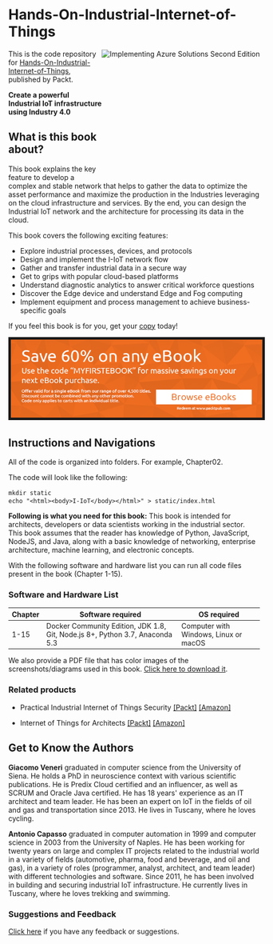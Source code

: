 # Hands-On-Industrial-Internet-of-Things

<a href="https://www.packtpub.com/virtualization-and-cloud/implementing-azure-solutions-second-edition?utm_source=github&utm_medium=repository&utm_campaign=9781789343045"><img src="https://packt-type-cloud.s3.amazonaws.com/uploads/sites/2697/2018/11/cover-1.png" alt="Implementing Azure Solutions Second Edition" height="256px" align="right"></a>

This is the code repository for [Hands-On-Industrial-Internet-of-Things](https://www.packtpub.com/virtualization-and-cloud/implementing-azure-solutions-second-edition?utm_source=github&utm_medium=repository&utm_campaign=9781789343045), published by Packt.

**Create a powerful Industrial IoT infrastructure using Industry 4.0**

## What is this book about?
This book explains the key feature to develop a complex and stable network that helps to gather the data to optimize the asset performance and maximize the production in the Industries leveraging on the cloud infrastructure and services. By the end, you can design the Industrial IoT network and the architecture for processing its data in the cloud.

This book covers the following exciting features:
* Explore industrial processes, devices, and protocols
* Design and implement the I-IoT network flow
* Gather and transfer industrial data in a secure way
* Get to grips with popular cloud-based platforms
* Understand diagnostic analytics to answer critical workforce questions
* Discover the Edge device and understand Edge and Fog computing
* Implement equipment and process management to achieve business-specific goals

If you feel this book is for you, get your [copy](https://www.amazon.com/dp/1789343046) today!

<a href="https://www.packtpub.com/?utm_source=github&utm_medium=banner&utm_campaign=GitHubBanner"><img src="https://raw.githubusercontent.com/PacktPublishing/GitHub/master/GitHub.png" 
alt="https://www.packtpub.com/" border="5" /></a>

## Instructions and Navigations
All of the code is organized into folders. For example, Chapter02.

The code will look like the following:
```
mkdir static
echo "<html><body>I-IoT</body></html>" > static/index.html

```

**Following is what you need for this book:**
This book is intended for architects, developers or data scientists working in the industrial sector. This book assumes that the reader has knowledge of Python, JavaScript, NodeJS, and Java, along with a basic knowledge of networking, enterprise architecture, machine learning, and electronic concepts.

With the following software and hardware list you can run all code files present in the book (Chapter 1-15).
### Software and Hardware List
| Chapter | Software required | OS required |
| -------- | ------------------------------------ | ----------------------------------- |
| 1-15 | Docker Community Edition, JDK 1.8, Git, Node.js 8+, Python 3.7, Anaconda 5.3 | Computer with Windows, Linux or macOS |


We also provide a PDF file that has color images of the screenshots/diagrams used in this book. [Click here to download it](https://www.packtpub.com/sites/default/files/downloads/9781789537222_ColorImages.pdf).

### Related products <Paste books from the Other books you may enjoy section>
* Practical Industrial Internet of Things Security [[Packt]](https://india.packtpub.com/in/business/practical-industrial-internet-things-security?utm_source=github&utm_medium=repository&utm_campaign=9781788832687) [[Amazon]](https://www.amazon.com/dp/178883268X)

* Internet of Things for Architects [[Packt]](https://india.packtpub.com/in/hardware-and-creative/internet-things-architects?utm_source=github&utm_medium=repository&utm_campaign=9781788470599) [[Amazon]](https://www.amazon.com/dp/1788470591)
## Get to Know the Authors
**Giacomo Veneri**
graduated in computer science from the University of Siena. He holds a PhD in neuroscience context with various scientific publications. He is Predix Cloud certified and an influencer, as well as SCRUM and Oracle Java certified. He has 18 years' experience as an IT architect and team leader. He has been an expert on IoT in the fields of oil and gas and transportation since 2013. He lives in Tuscany, where he loves cycling.

**Antonio Capasso**
graduated in computer automation in 1999 and computer science in 2003 from the University of Naples. He has been working for twenty years on large and complex IT projects related to the industrial world in a variety of fields (automotive, pharma, food and beverage, and oil and gas), in a variety of roles (programmer, analyst, architect, and team leader) with different technologies and software. Since 2011, he has been involved in building and securing industrial IoT infrastructure. He currently lives in Tuscany, where he loves trekking and swimming.
 

### Suggestions and Feedback
[Click here](https://docs.google.com/forms/d/e/1FAIpQLSdy7dATC6QmEL81FIUuymZ0Wy9vH1jHkvpY57OiMeKGqib_Ow/viewform) if you have any feedback or suggestions.
